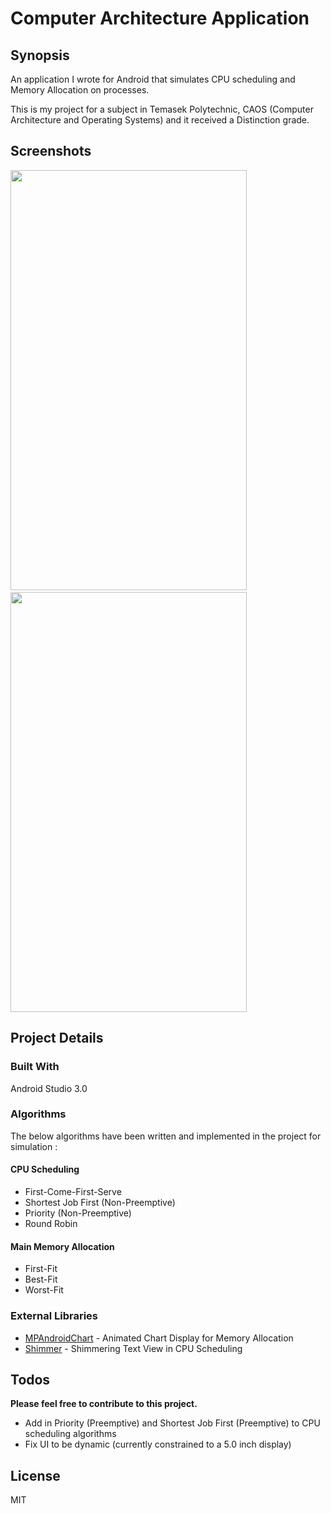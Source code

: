 # Computer Architecture Application

## Synopsis
An application I wrote for Android that simulates CPU scheduling and Memory Allocation on processes.

This is my project for a subject in Temasek Polytechnic, CAOS (Computer Architecture and Operating Systems) and it received a Distinction grade.

## Screenshots
<img src="https://raw.githubusercontent.com/abila5h/ComputerArchitectureApp-Android/master/screencaps/process.gif" width="378" height="672">&nbsp;&nbsp;&nbsp;&nbsp;<img src="https://raw.githubusercontent.com/abila5h/ComputerArchitectureApp-Android/master/screencaps/memory.gif" width="378" height="672">


## Project Details

### Built With 
Android Studio 3.0

### Algorithms
The below algorithms have been written and implemented in the project for simulation : 

#### CPU Scheduling

  - First-Come-First-Serve
  - Shortest Job First (Non-Preemptive)
  - Priority (Non-Preemptive)
  - Round Robin
  
#### Main Memory Allocation
  - First-Fit
  - Best-Fit
  - Worst-Fit

### External Libraries
* [MPAndroidChart](https://github.com/PhilJay/MPAndroidChart) - Animated Chart Display for  Memory Allocation
* [Shimmer](https://github.com/RomainPiel/Shimmer-android) - Shimmering Text View in CPU Scheduling


## Todos
**Please feel free to contribute to this project.**
 - Add in Priority (Preemptive) and Shortest Job First (Preemptive) to CPU scheduling algorithms
 - Fix UI to be dynamic (currently constrained to a 5.0 inch display)

License
----

MIT



